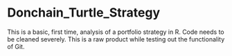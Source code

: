 # Donchain_Turtle_Strategy
This is a basic, first time, analysis of a portfolio strategy in R. Code needs to be cleaned severely. This is a raw product while testing out the functionality of Git.
